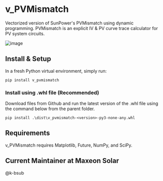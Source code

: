# v_PVMismatch
 Vectorized version of SunPower's PVMismatch using dynamic programming. PVMismatch is an explicit IV & PV curve trace calculator for PV system circuits.

 ![image](https://github.com/user-attachments/assets/7844d83d-add9-4c66-bb7d-49b1ac6467bd)

 
## Install & Setup
In a fresh Python virtual environment, simply run:

```
pip install v_pvmismatch
```

### Install using .whl file (Recommended)
Download files from Github and run the latest version of the .whl file using the command below from the parent folder.

```
pip install .\dist\v_pvmismatch-<version>-py3-none-any.whl
```

## Requirements

v_PVMismatch requires Matplotlib, Future, NumPy, and SciPy.

## Current Maintainer at Maxeon Solar

@k-bsub
